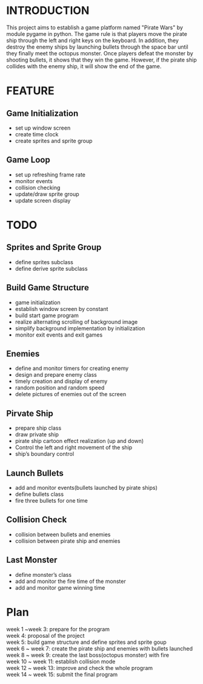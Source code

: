 INTRODUCTION
===
This project aims to establish a game platform named "Pirate Wars" by module pygame in python. The game rule is that players move the pirate ship through the left and right keys on the keyboard. In addition, they destroy the enemy ships by launching bullets through the space bar until they finally meet the octopus monster. Once players defeat the monster by shooting bullets, it shows that they win the game. However, if the pirate ship collides with the enemy ship, it will show the end of the game.

FEATURE
===
Game Initialization
---
* set up window screen
* create time clock
* create sprites and sprite group

Game Loop
---
* set up refreshing frame rate
* monitor events
* collision checking
* update/draw sprite group
* update screen display

TODO
===
Sprites and Sprite Group
---
* define sprites subclass 
* define derive sprite subclass

Build Game Structure
---
* game initialization
* establish window screen by constant 
* build start game program
* realize alternating scrolling of background image
* simplify background implementation by initialization
* monitor exit events and exit games

Enemies
---
* define and monitor timers for creating enemy
* design and prepare enemy class
* timely creation and display of enemy 
* random position and random speed
* delete pictures of enemies out of the screen

Pirvate Ship
---
* prepare ship class
* draw private ship
* pirate ship cartoon effect realization (up and down)
* Control the left and right movement of the ship
* ship’s boundary control

Launch Bullets
---
* add and monitor events(bullets launched by pirate ships)
* define bullets class
* fire three bullets for one time

Collision Check
---
* collision between bullets and enemies
* collision between pirate ship and enemies 

Last Monster
---
* define monster’s class
* add and monitor the fire time of the monster
* add and monitor game winning time

Plan
===
week 1 ~week 3: prepare for the program<br>
week 4: proposal of the project<br>
week 5: build game structure and define sprites and sprite goup<br>
week 6 ~ week 7: create the pirate ship and enemies with bullets launched<br>
week 8 ~ week 9: create the last boss(octopus monster) with fire<br>
week 10 ~ week 11: establish collision mode<br>
week 12 ~ week 13: improve and check the whole program<br>
week 14 ~ week 15: submit the final program<br>
